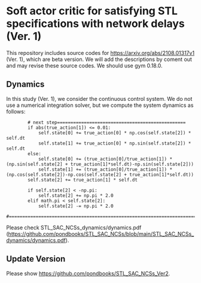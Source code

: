 # Soft actor critic for satisfying STL specifications with network delays (Ver. 1)
This repository includes source codes for https://arxiv.org/abs/2108.01317v1 (Ver. 1), which are beta version. We will add the descriptions by coment out and may revise these source codes. We should use gym 0.18.0.

## Dynamics
In this study (Ver. 1), we consider the continuous control system. We do not use a numerical integration solver, but we compute the system dynamics as follows: 
```
        # next step================================================
        if abs(true_action[1]) <= 0.01:
            self.state[0] += true_action[0] * np.cos(self.state[2]) * self.dt
            self.state[1] += true_action[0] * np.sin(self.state[2]) * self.dt
        else:
            self.state[0] += (true_action[0]/true_action[1]) * (np.sin(self.state[2] + true_action[1]*self.dt)-np.sin(self.state[2]))
            self.state[1] += (true_action[0]/true_action[1]) * (np.cos(self.state[2])-np.cos(self.state[2] + true_action[1]*self.dt))
        self.state[2] += true_action[1] * self.dt

        if self.state[2] < -np.pi:
            self.state[2] += np.pi * 2.0
        elif math.pi < self.state[2]:
            self.state[2] -= np.pi * 2.0
        #======================================================================
```
Please check STL_SAC_NCSs_dynamics/dynamics.pdf (https://github.com/pondbooks/STL_SAC_NCSs/blob/main/STL_SAC_NCSs_dynamics/dynamics.pdf).

## Update Version
Please show https://github.com/pondbooks/STL_SAC_NCSs_Ver2.
